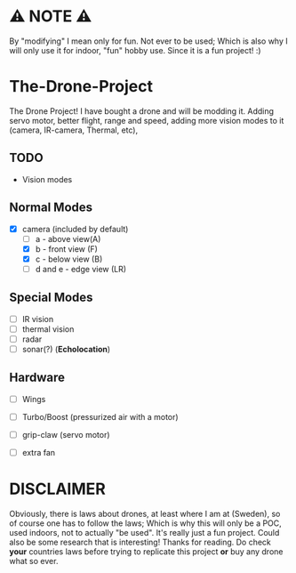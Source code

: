 # ⚠️ NOTE ⚠️
By "modifying" I mean only for fun. Not ever to be used; Which is also why I will only use it for indoor, "fun" hobby use. Since it is a fun project! :)

# The-Drone-Project
The Drone Project! I have bought a drone and will be modding it. Adding servo motor, better flight, range and speed, adding more vision modes to it (camera, IR-camera, Thermal, etc), 


## TODO
- Vision modes
## Normal Modes
  - [x] camera (included by default)
    - [ ] a - above view(A)
    - [x] b - front view (F)
    - [x] c - below view (B)
    - [ ] d and e - edge view (LR)
  ## Special Modes
  - [ ] IR vision
  - [ ] thermal vision
  - [ ] radar 
  - [ ] sonar(?) (**Echolocation**)

  ## Hardware 
  - [ ] Wings
  - [ ] Turbo/Boost (pressurized air with a motor)
  - [ ] grip-claw (servo motor)
  - [ ] extra fan


# DISCLAIMER
Obviously, there is laws about drones, at least where I am at (Sweden), so of course one has to follow the laws; Which is why this will only be a POC, used indoors, not to actually "be used". It's really just a fun project. Could also be some research that is interesting! 
Thanks for reading.
Do check **your** countries laws before trying to replicate this project **or** buy any drone what so ever.
